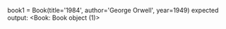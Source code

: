 book1 = Book(title='1984', author='George Orwell', year=1949)
expected output: <Book: Book object (1)>